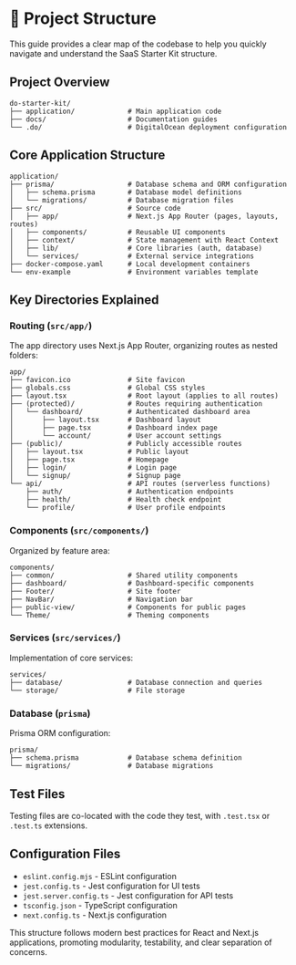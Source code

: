 # 📂 Project Structure

This guide provides a clear map of the codebase to help you quickly navigate and understand the SaaS Starter Kit structure.

## Project Overview

```
do-starter-kit/
├── application/             # Main application code
├── docs/                    # Documentation guides
└── .do/                     # DigitalOcean deployment configuration
```

## Core Application Structure

```
application/
├── prisma/                  # Database schema and ORM configuration
│   ├── schema.prisma        # Database model definitions
│   └── migrations/          # Database migration files
├── src/                     # Source code
│   ├── app/                 # Next.js App Router (pages, layouts, routes)
│   ├── components/          # Reusable UI components
│   ├── context/             # State management with React Context
│   ├── lib/                 # Core libraries (auth, database)
│   └── services/            # External service integrations
├── docker-compose.yaml      # Local development containers
└── env-example              # Environment variables template
```

## Key Directories Explained

### Routing (`src/app/`)

The app directory uses Next.js App Router, organizing routes as nested folders:

```
app/
├── favicon.ico              # Site favicon
├── globals.css              # Global CSS styles
├── layout.tsx               # Root layout (applies to all routes)
├── (protected)/             # Routes requiring authentication
│   └── dashboard/           # Authenticated dashboard area
│       ├── layout.tsx       # Dashboard layout
│       ├── page.tsx         # Dashboard index page
│       └── account/         # User account settings
├── (public)/                # Publicly accessible routes
│   ├── layout.tsx           # Public layout
│   ├── page.tsx             # Homepage
│   ├── login/               # Login page
│   └── signup/              # Signup page
└── api/                     # API routes (serverless functions)
    ├── auth/                # Authentication endpoints
    ├── health/              # Health check endpoint
    └── profile/             # User profile endpoints
```

### Components (`src/components/`)

Organized by feature area:

```
components/
├── common/                  # Shared utility components
├── dashboard/               # Dashboard-specific components
├── Footer/                  # Site footer
├── NavBar/                  # Navigation bar
├── public-view/             # Components for public pages
└── Theme/                   # Theming components
```

### Services (`src/services/`)

Implementation of core services:

```
services/
├── database/                # Database connection and queries
└── storage/                 # File storage
```

### Database (`prisma`)

Prisma ORM configuration:

```
prisma/
├── schema.prisma            # Database schema definition
└── migrations/              # Database migrations
```

## Test Files

Testing files are co-located with the code they test, with `.test.tsx` or `.test.ts` extensions.

## Configuration Files

- `eslint.config.mjs` - ESLint configuration
- `jest.config.ts` - Jest configuration for UI tests
- `jest.server.config.ts` - Jest configuration for API tests
- `tsconfig.json` - TypeScript configuration
- `next.config.ts` - Next.js configuration

This structure follows modern best practices for React and Next.js applications, promoting modularity, testability, and clear separation of concerns.

